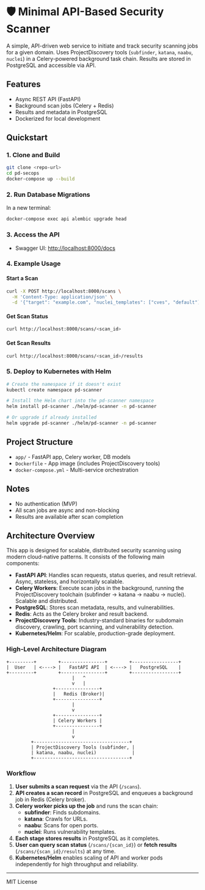 # 🛡️ Minimal API-Based Security Scanner

A simple, API-driven web service to initiate and track security scanning jobs for a given domain. Uses ProjectDiscovery tools (`subfinder`, `katana`, `naabu`, `nuclei`) in a Celery-powered background task chain. Results are stored in PostgreSQL and accessible via API.

## Features
- Async REST API (FastAPI)
- Background scan jobs (Celery + Redis)
- Results and metadata in PostgreSQL
- Dockerized for local development

## Quickstart

### 1. Clone and Build
```bash
git clone <repo-url>
cd pd-secops
docker-compose up --build
```

### 2. Run Database Migrations
In a new terminal:
```bash
docker-compose exec api alembic upgrade head
```

### 3. Access the API
- Swagger UI: [http://localhost:8000/docs](http://localhost:8000/docs)

### 4. Example Usage
#### Start a Scan
```bash
curl -X POST http://localhost:8000/scans \
  -H 'Content-Type: application/json' \
  -d '{"target": "example.com", "nuclei_templates": ["cves", "default"]}'
```
#### Get Scan Status
```bash
curl http://localhost:8000/scans/<scan_id>
```
#### Get Scan Results
```bash
curl http://localhost:8000/scans/<scan_id>/results
```

### 5. Deploy to Kubernetes with Helm

```bash
# Create the namespace if it doesn't exist
kubectl create namespace pd-scanner

# Install the Helm chart into the pd-scanner namespace
helm install pd-scanner ./helm/pd-scanner -n pd-scanner

# Or upgrade if already installed
helm upgrade pd-scanner ./helm/pd-scanner -n pd-scanner
```

## Project Structure
- `app/` - FastAPI app, Celery worker, DB models
- `Dockerfile` - App image (includes ProjectDiscovery tools)
- `docker-compose.yml` - Multi-service orchestration

## Notes
- No authentication (MVP)
- All scan jobs are async and non-blocking
- Results are available after scan completion

## Architecture Overview

This app is designed for scalable, distributed security scanning using modern cloud-native patterns. It consists of the following main components:

- **FastAPI API**: Handles scan requests, status queries, and result retrieval. Async, stateless, and horizontally scalable.
- **Celery Workers**: Execute scan jobs in the background, running the ProjectDiscovery toolchain (subfinder → katana → naabu → nuclei). Scalable and distributed.
- **PostgreSQL**: Stores scan metadata, results, and vulnerabilities.
- **Redis**: Acts as the Celery broker and result backend.
- **ProjectDiscovery Tools**: Industry-standard binaries for subdomain discovery, crawling, port scanning, and vulnerability detection.
- **Kubernetes/Helm**: For scalable, production-grade deployment.

### High-Level Architecture Diagram

```
+---------+        +----------------+        +-----------------+
|  User   | <----> |   FastAPI API  | <----> |   PostgreSQL    |
+---------+        +----------------+        +-----------------+
                        |   ^
                        v   |
                 +----------------+
                 |   Redis (Broker)|
                 +----------------+
                        |
                        v
                 +----------------+
                 | Celery Workers |
                 +----------------+
                        |
                        v
         +-----------------------------------+
         | ProjectDiscovery Tools (subfinder, |
         | katana, naabu, nuclei)             |
         +-----------------------------------+
```

### Workflow

1. **User submits a scan request** via the API (`/scans`).
2. **API creates a scan record** in PostgreSQL and enqueues a background job in Redis (Celery broker).
3. **Celery worker picks up the job** and runs the scan chain:
    - **subfinder**: Finds subdomains.
    - **katana**: Crawls for URLs.
    - **naabu**: Scans for open ports.
    - **nuclei**: Runs vulnerability templates.
4. **Each stage stores results** in PostgreSQL as it completes.
5. **User can query scan status** (`/scans/{scan_id}`) or **fetch results** (`/scans/{scan_id}/results`) at any time.
6. **Kubernetes/Helm** enables scaling of API and worker pods independently for high throughput and reliability.

---

MIT License 